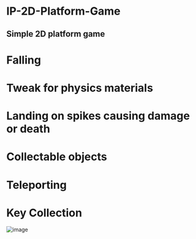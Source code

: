 # IP-2D-Platform-Game
## Simple 2D platform game
# Falling
# Tweak for physics materials
# Landing on spikes causing damage or death
# Collectable objects
# Teleporting
# Key Collection
![image](https://user-images.githubusercontent.com/8778135/225856280-60601b9c-d43c-4d24-9379-f83255cd08ba.png)
